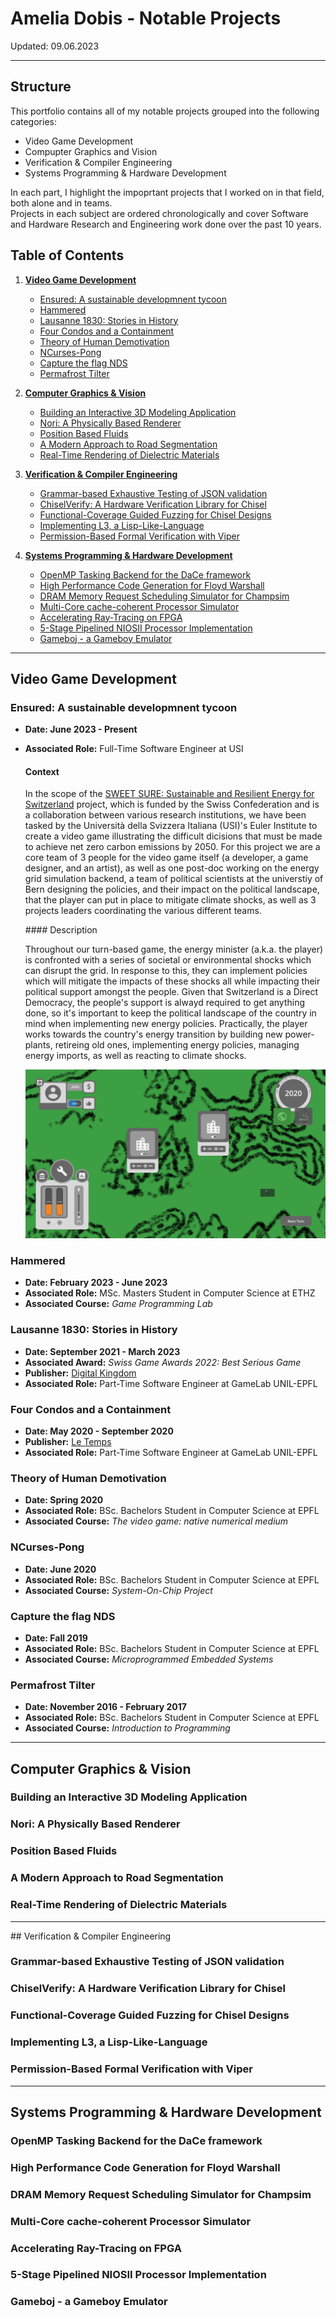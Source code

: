 # Amelia Dobis - Notable Projects  
Updated: 09.06.2023  
  
*******************************************************  
  
## Structure  

This portfolio contains all of my notable projects grouped into the following categories:  
 - Video Game Development  
 - Compupter Graphics and Vision    
 - Verification & Compiler Engineering  
 - Systems Programming & Hardware Development   

In each part, I highlight the impoprtant projects that I worked on in that field, both alone and in teams.   
Projects in each subject are ordered chronologically and cover Software and Hardware Research and Engineering work done over the past 10 years. 
  
## Table of Contents  

 1. __[Video Game Development](#video-game-development)__     

    - [Ensured: A sustainable developmnent tycoon](#ensured-a-sustainable-developmnent-tycoon)  
    - [Hammered](#hammered)  
    - [Lausanne 1830: Stories in History](#lausanne-1830-stories-in-history)  
    - [Four Condos and a Containment](#four-condos-and-a-containment)
    - [Theory of Human Demotivation](#theory-of-human-demotivation)  
    - [NCurses-Pong](#ncurses-pong)  
    - [Capture the flag NDS](#capture-the-flag-nds)  
    - [Permafrost Tilter](#permafrost-tilter)  

 2. __[Computer Graphics & Vision](#computer-graphics--vision)__    

    - [Building an Interactive 3D Modeling Application](#building-an-interactive-3d-modeling-application)  
    - [Nori: A Physically Based Renderer](#nori-a-physically-based-renderer)  
    - [Position Based Fluids](#position-based-fluids)  
    - [A Modern Approach to Road Segmentation](#a-modern-approach-to-road-segmentation)  
    - [Real-Time Rendering of Dielectric Materials](#real-time-rendering-of-dielectric-materials)      

3. __[Verification & Compiler Engineering](#verification--compiler-engineering)__    

    - [Grammar-based Exhaustive Testing of JSON validation](#grammar-based-exhaustive-testing-of-json-validation)  
    - [ChiselVerify: A Hardware Verification Library for Chisel](#chiselverify-a-hardware-verification-library-for-chisel)  
    - [Functional-Coverage Guided Fuzzing for Chisel Designs](#functional-coverage-guided-fuzzing-for-chisel-designs)
    - [Implementing L3, a Lisp-Like-Language](#implementing-l3-a-lisp-like-language)  
    - [Permission-Based Formal Verification with Viper](#permission-based-formal-verification-with-viper)
       
4. __[Systems Programming & Hardware Development](#systems-programming--hardware-development)__    

    - [OpenMP Tasking Backend for the DaCe framework](#openmp-tasking-backend-for-the-dace-framework)  
    - [High Performance Code Generation for Floyd Warshall](#high-performance-code-generation-for-floyd-warshall)  
    - [DRAM Memory Request Scheduling Simulator for Champsim](#dram-memory-request-scheduling-simulator-for-champsim)
    - [Multi-Core cache-coherent Processor Simulator](#multi-core-cache-coherent-processor-simulator)
    - [Accelerating Ray-Tracing on FPGA](#accelerating-ray-tracing-on-fpga)  
    - [5-Stage Pipelined NIOSII Processor Implementation](#5-stage-pipelined-niosii-processor-implementation)
    - [Gameboj - a Gameboy Emulator](#gameboj---a-gameboy-emulator)  

*******************************************************  
  
## Video Game Development    
  
### Ensured: A sustainable developmnent tycoon  
 - __Date: June 2023 - Present__  
 - __Associated Role:__ Full-Time Software Engineer at USI
   
    #### Context  
     In the scope of the [SWEET SURE: Sustainable and Resilient Energy for Switzerland](https://sweet-sure.ch/) project, which is funded by the Swiss Confederation and is a collaboration between various research institutions, we have been tasked by the Università della Svizzera Italiana (USI)'s Euler Institute to create a video game illustrating the difficult dicisions that must be made to achieve net zero carbon emissions by 2050. For this project we are a core team of 3 people for the video game itself (a developer, a game designer, and an artist), as well as one post-doc working on the energy grid simulation backend, a team of political scientists at the universtiy of Bern designing the policies, and their impact on the political landscape, that the player can put in place to mitigate climate shocks, as well as 3 projects leaders coordinating the various different teams.   

    #### Description  

     Throughout our turn-based game, the energy minister (a.k.a. the player) is confronted with a series of societal or environmental shocks which can disrupt the grid. In response to this, they can implement policies which will mitigate the impacts of these shocks all while impacting their political support amongst the people. Given that Switzerland is a Direct Democracy, the people's support is alwayd required to get anything done, so it's important to keep the political landscape of the country in mind when implementing new energy policies. Practically, the player works towards the country's energy transition by building new power-plants, retireing old ones, implementing energy policies, managing energy imports, as well as reacting to climate shocks.    

     ![Game Prototype Screenshot](res/VG&CG/SURE_Game_Proto.png)


### Hammered  
 - __Date: February 2023 - June 2023__  
 - __Associated Role:__ MSc. Masters Student in Computer Science at ETHZ  
 - __Associated Course:__ _Game Programming Lab_  


### Lausanne 1830: Stories in History  
 - __Date: September 2021 - March 2023__  
 - __Associated Award:__ _Swiss Game Awards 2022: Best Serious Game_  
 - __Publisher:__ [Digital Kingdom]()  
 - __Associated Role:__ Part-Time Software Engineer at GameLab UNIL-EPFL   


### Four Condos and a Containment  
 - __Date: May 2020 - September 2020__  
 - __Publisher:__ [Le Temps]() 
 - __Associated Role:__ Part-Time Software Engineer at GameLab UNIL-EPFL  
  

### Theory of Human Demotivation  
 - __Date: Spring 2020__ 
 - __Associated Role:__ BSc. Bachelors Student in Computer Science at EPFL  
 - __Associated Course:__ _The video game: native numerical medium_  
   

### NCurses-Pong    
 - __Date: June 2020__  
 - __Associated Role:__ BSc. Bachelors Student in Computer Science at EPFL  
 - __Associated Course:__ _System-On-Chip Project_


### Capture the flag NDS  
 - __Date: Fall 2019__  
 - __Associated Role:__ BSc. Bachelors Student in Computer Science at EPFL  
 - __Associated Course:__ _Microprogrammed Embedded Systems_

### Permafrost Tilter  
 - __Date: November 2016 - February 2017__  
 - __Associated Role:__ BSc. Bachelors Student in Computer Science at EPFL  
 - __Associated Course:__ _Introduction to Programming_
 

  
*******************************************************  
  
## Computer Graphics & Vision  
  
### Building an Interactive 3D Modeling Application  

### Nori: A Physically Based Renderer  

### Position Based Fluids   

### A Modern Approach to Road Segmentation   

### Real-Time Rendering of Dielectric Materials  

*******************************************************  
    
## Verification & Compiler Engineering    
  
### Grammar-based Exhaustive Testing of JSON validation    

### ChiselVerify: A Hardware Verification Library for Chisel   

### Functional-Coverage Guided Fuzzing for Chisel Designs  

### Implementing L3, a Lisp-Like-Language     

### Permission-Based Formal Verification with Viper  

*******************************************************  

##  Systems Programming & Hardware Development  
  
### OpenMP Tasking Backend for the DaCe framework    

### High Performance Code Generation for Floyd Warshall     

### DRAM Memory Request Scheduling Simulator for Champsim    

### Multi-Core cache-coherent Processor Simulator    

### Accelerating Ray-Tracing on FPGA    

### 5-Stage Pipelined NIOSII Processor Implementation  

### Gameboj - a Gameboy Emulator  


